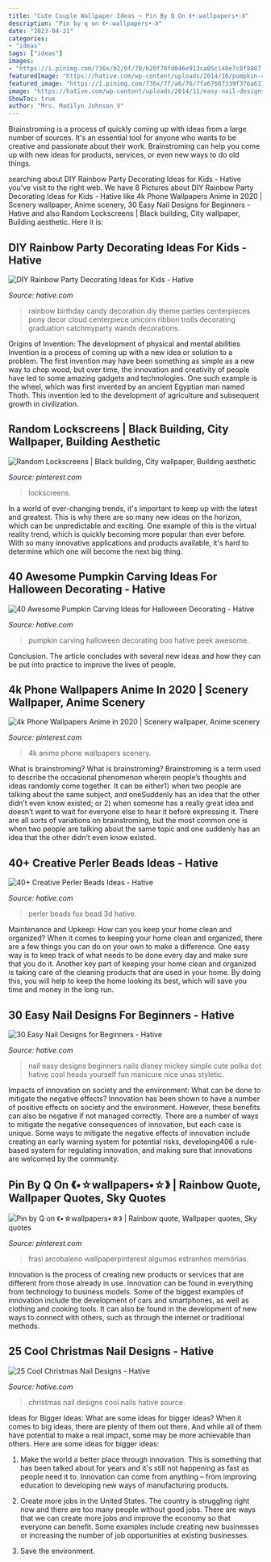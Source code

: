 ```yaml
---
title: "Cute Couple Wallpaper Ideas ~ Pin By Q On 《•☆wallpapers•☆》"
description: "Pin by q on 《•☆wallpapers•☆》"
date: "2023-04-21"
categories:
- "ideas"
tags: ["ideas"]
images:
- "https://i.pinimg.com/736x/b2/0f/70/b20f70fd046e913ca05c148e7c8f8807.jpg"
featuredImage: "https://hative.com/wp-content/uploads/2014/10/pumpkin-carving-ideas/36-peek-a-boo.jpg"
featured_image: "https://i.pinimg.com/736x/7f/a6/76/7fa67607339f376a6171272cb5bd12e4.jpg"
image: "https://hative.com/wp-content/uploads/2014/11/easy-nail-designs/14-easy-nail-designs-for-beginners.jpg"
ShowToc: true
author: "Mrs. Madilyn Johnson V"
---
```



Brainstroming is a process of quickly coming up with ideas from a large number of sources. It's an essential tool for anyone who wants to be creative and passionate about their work. Brainstroming can help you come up with new ideas for products, services, or even new ways to do old things.

	

		
searching about DIY Rainbow Party Decorating Ideas for Kids - Hative you've visit to the right web. We have 8 Pictures about DIY Rainbow Party Decorating Ideas for Kids - Hative like 4k Phone Wallpapers Anime in 2020 | Scenery wallpaper, Anime scenery, 30 Easy Nail Designs for Beginners - Hative and also Random Lockscreens | Black building, City wallpaper, Building aesthetic. Here it is:
		
    
## DIY Rainbow Party Decorating Ideas For Kids - Hative

<img loading=lazy src="https://hative.com/wp-content/uploads/2014/11/diy-rainbow-party-decorating-ideas/4-candy-decoration.jpg" onerror="this.onerror=null;this.src='https://tse2.mm.bing.net/th?id=OIP.GfTxgQhCKywEmuWykiSTCAHaLG&amp;pid=15.1';" alt="DIY Rainbow Party Decorating Ideas for Kids - Hative">

_Source: hative.com_

>rainbow birthday candy decoration diy theme parties centerpieces pony decor cloud centerpiece unicorn ribbon trolls decorating graduation catchmyparty wands decorations. 

	

Origins of Invention: The development of physical and mental abilities
Invention is a process of coming up with a new idea or solution to a problem. The first invention may have been something as simple as a new way to chop wood, but over time, the innovation and creativity of people have led to some amazing gadgets and technologies. One such example is the wheel, which was first invented by an ancient Egyptian man named Thoth. This invention led to the development of agriculture and subsequent growth in civilization.

    
## Random Lockscreens | Black Building, City Wallpaper, Building Aesthetic

<img loading=lazy src="https://i.pinimg.com/736x/b2/0f/70/b20f70fd046e913ca05c148e7c8f8807.jpg" onerror="this.onerror=null;this.src='https://tse3.mm.bing.net/th?id=OIP.MQM730uJ8Azp6tEfx9kskgHaNK&amp;pid=15.1';" alt="Random Lockscreens | Black building, City wallpaper, Building aesthetic">

_Source: pinterest.com_

>lockscreens. 

	

In a world of ever-changing trends, it's important to keep up with the latest and greatest. This is why there are so many new ideas on the horizon, which can be unpredictable and exciting. One example of this is the virtual reality trend, which is quickly becoming more popular than ever before. With so many innovative applications and products available, it's hard to determine which one will become the next big thing.

    
## 40 Awesome Pumpkin Carving Ideas For Halloween Decorating - Hative

<img loading=lazy src="https://hative.com/wp-content/uploads/2014/10/pumpkin-carving-ideas/36-peek-a-boo.jpg" onerror="this.onerror=null;this.src='https://tse2.mm.bing.net/th?id=OIP.fLGVosCzVWFA8AS1ujKWEAHaHa&amp;pid=15.1';" alt="40 Awesome Pumpkin Carving Ideas for Halloween Decorating - Hative">

_Source: hative.com_

>pumpkin carving halloween decorating boo hative peek awesome. 

	

Conclusion.
The article concludes with several new ideas and how they can be put into practice to improve the lives of people.

    
## 4k Phone Wallpapers Anime In 2020 | Scenery Wallpaper, Anime Scenery

<img loading=lazy src="https://i.pinimg.com/736x/7f/a6/76/7fa67607339f376a6171272cb5bd12e4.jpg" onerror="this.onerror=null;this.src='https://tse2.mm.bing.net/th?id=OIP.SzH5b3-vrBrOHC9-kHto1AHaO0&amp;pid=15.1';" alt="4k Phone Wallpapers Anime in 2020 | Scenery wallpaper, Anime scenery">

_Source: pinterest.com_

>4k anime phone wallpapers scenery. 

	

What is brainstroming?
What is brainstroming? Brainstroming is a term used to describe the occasional phenomenon wherein people’s thoughts and ideas randomly come together. It can be either1) when two people are talking about the same subject, and oneSuddenly has an idea that the other didn’t even know existed; or 2) when someone has a really great idea and doesn’t want to wait for everyone else to hear it before expressing it. There are all sorts of variations on brainstroming, but the most common one is when two people are talking about the same topic and one suddenly has an idea that the other didn’t even know existed.

    
## 40+ Creative Perler Beads Ideas - Hative

<img loading=lazy src="https://hative.com/wp-content/uploads/2014/04/perler-beads-ideas/43-fox-perler-beads.jpg" onerror="this.onerror=null;this.src='https://tse3.mm.bing.net/th?id=OIP.dmiTe7iBTwv9iPZDjWm64AHaG5&amp;pid=15.1';" alt="40+ Creative Perler Beads Ideas - Hative">

_Source: hative.com_

>perler beads fox bead 3d hative. 

	

Maintenance and Upkeep: How can you keep your home clean and organized?
When it comes to keeping your home clean and organized, there are a few things you can do on your own to make a difference. One easy way is to keep track of what needs to be done every day and make sure that you do it. Another key part of keeping your home clean and organized is taking care of the cleaning products that are used in your home. By doing this, you will help to keep the home looking its best, which will save you time and money in the long run.

    
## 30 Easy Nail Designs For Beginners - Hative

<img loading=lazy src="https://hative.com/wp-content/uploads/2014/11/easy-nail-designs/14-easy-nail-designs-for-beginners.jpg" onerror="this.onerror=null;this.src='https://tse3.mm.bing.net/th?id=OIP.BXEyKYcs6zdx4CWZnkmKeQHaJ4&amp;pid=15.1';" alt="30 Easy Nail Designs for Beginners - Hative">

_Source: hative.com_

>nail easy designs beginners nails disney mickey simple cute polka dot hative cool heads yourself fun manicure nice unas styletic. 

	

Impacts of innovation on society and the environment: What can be done to mitigate the negative effects?
Innovation has been shown to have a number of positive effects on society and the environment. However, these benefits can also be negative if not managed correctly. There are a number of ways to mitigate the negative consequences of innovation, but each case is unique. Some ways to mitigate the negative effects of innovation include creating an early warning system for potential risks, developing406
a rule-based system for regulating innovation, and making sure that innovations are welcomed by the community.

    
## Pin By Q On 《•☆wallpapers•☆》 | Rainbow Quote, Wallpaper Quotes, Sky Quotes

<img loading=lazy src="https://i.pinimg.com/736x/7c/44/9b/7c449b907551ef9a52461ca068744c30.jpg" onerror="this.onerror=null;this.src='https://tse1.mm.bing.net/th?id=OIP.tvZZcvmPI4InjKaCJ5H-1gHaNK&amp;pid=15.1';" alt="Pin by Q on 《•☆wallpapers•☆》 | Rainbow quote, Wallpaper quotes, Sky quotes">

_Source: pinterest.com_

>frasi arcobaleno wallpaperpinterest algumas estranhos memórias. 

	

Innovation is the process of creating new products or services that are different from those already in use. Innovation can be found in everything from technology to business models. Some of the biggest examples of innovation include the development of cars and smartphones, as well as clothing and cooking tools. It can also be found in the development of new ways to connect with others, such as through the internet or traditional methods.

    
## 25 Cool Christmas Nail Designs - Hative

<img loading=lazy src="https://hative.com/wp-content/uploads/2014/11/christmas-nail-designs/23-cool-christmas-nail-designs.jpg" onerror="this.onerror=null;this.src='https://tse1.mm.bing.net/th?id=OIP.YwkPptte6xqRei9JY5AmXQHaIK&amp;pid=15.1';" alt="25 Cool Christmas Nail Designs - Hative">

_Source: hative.com_

>christmas nail designs cool nails hative source. 

	

Ideas for Bigger Ideas: What are some ideas for bigger ideas?
When it comes to big ideas, there are plenty of them out there. And while all of them have potential to make a real impact, some may be more achievable than others. Here are some ideas for bigger ideas:
1. Make the world a better place through innovation. This is something that has been talked about for years and it's still not happening as fast as people need it to. Innovation can come from anything – from improving education to developing new ways of manufacturing products.

2. Create more jobs in the United States. The country is struggling right now and there are too many people without good jobs. There are ways that we can create more jobs and improve the economy so that everyone can benefit. Some examples include creating new businesses or increasing the number of job opportunities at existing businesses.

3. Save the environment.

